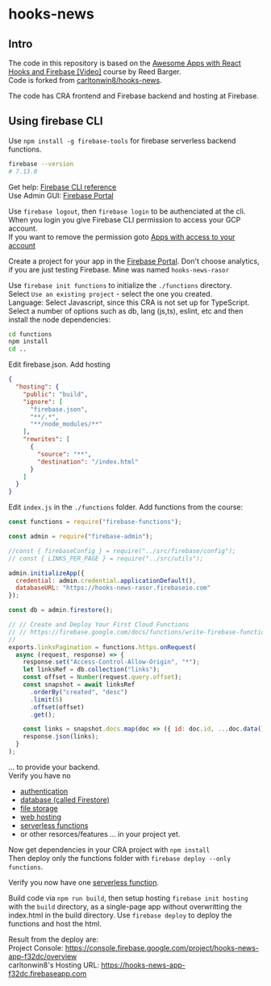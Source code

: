 # hooks-news

## Intro

The code in this repository is based on the
[Awesome Apps with React Hooks and Firebase [Video]](https://www.packtpub.com/web-development/awesome-apps-with-react-hooks-and-firebase-video)
course by Reed Barger.  
Code is forked from [carltonwin8/hooks-news](https://github.com/carltonwin8/hooks-news).  

The code has CRA frontend and Firebase backend and hosting at Firebase.  

## Using firebase CLI

Use `npm install -g firebase-tools` for firebase serverless backend functions.  
```bash
firebase --version
# 7.13.0
```
Get help: [Firebase CLI reference](https://firebase.google.com/docs/cli/?authuser=0#command_reference)  
Use Admin GUI: [Firebase Portal](https://console.firebase.google.com/?pli=1)

Use `firebase logout`, then `firebase login` to be authenciated at the cli.  
When you login you give Firebase CLI permission to access your GCP account.  
If you want to remove the permission goto [Apps with access to your account](https://myaccount.google.com/permissions?pli=1)

Create a project for your app in the [Firebase Portal](https://console.firebase.google.com/). Don't choose analytics, if you are just testing Firebase. 
Mine was named `hooks-news-rasor`

Use `firebase init functions` to initialize the `./functions` directory.  
Select `Use an existing project` - select the one you created.  
Language: Select Javascript, since this CRA is not set up for TypeScript.  
Select a number of options such as db, lang (js,ts), eslint, etc and then
install the node dependencies:
```bash
cd functions
npm install
cd ..
```

Edit firebase.json. Add hosting
```json
{
  "hosting": {
    "public": "build",
    "ignore": [
      "firebase.json",
      "**/.*",
      "**/node_modules/**"
    ],
    "rewrites": [
      {
        "source": "**",
        "destination": "/index.html"
      }
    ]
  }
}
```

Edit `index.js` in the `./functions` folder. Add functions from the course:
```js
const functions = require("firebase-functions");

const admin = require("firebase-admin");

//const { firebaseConfig } = require("../src/firebase/config");
// const { LINKS_PER_PAGE } = require("../src/utils");

admin.initializeApp({
  credential: admin.credential.applicationDefault(),
  databaseURL: "https://hooks-news-rasor.firebaseio.com"
});

const db = admin.firestore();

// // Create and Deploy Your First Cloud Functions
// // https://firebase.google.com/docs/functions/write-firebase-functions
//
exports.linksPagination = functions.https.onRequest(
  async (request, response) => {
    response.set("Access-Control-Allow-Origin", "*");
    let linksRef = db.collection("links");
    const offset = Number(request.query.offset);
    const snapshot = await linksRef
      .orderBy("created", "desc")
      .limit(5)
      .offset(offset)
      .get();

    const links = snapshot.docs.map(doc => ({ id: doc.id, ...doc.data() }));
    response.json(links);
  }
);
```
... to provide your backend.  
Verify you have no
* [authentication](https://console.firebase.google.com/project/hooks-news-rasor/authentication/users)
* [database (called Firestore)](https://console.firebase.google.com/project/hooks-news-rasor/database)
* [file storage](https://console.firebase.google.com/project/hooks-news-rasor/storage)
* [web hosting](https://console.firebase.google.com/project/hooks-news-rasor/hosting)  
* [serverless functions](https://console.firebase.google.com/project/hooks-news-rasor/functions)  
* or other resorces/features
... in your project yet.  

Now get dependencies in your CRA project with `npm install`  
Then deploy only the functions folder with
`firebase deploy --only functions`.

Verify you now have one [serverless function](https://console.firebase.google.com/project/hooks-news-rasor/functions).  

Build code via `npm run build`, then setup hosting `firebase init hosting`
with the `build` directory, as a single-page app without overwritting the
index.html in the build directory. Use `firebase deploy` to deploy the
functions and host the html.

Result from the deploy are:  
Project Console: https://console.firebase.google.com/project/hooks-news-app-f32dc/overview  
carltonwin8's Hosting URL: https://hooks-news-app-f32dc.firebaseapp.com  

